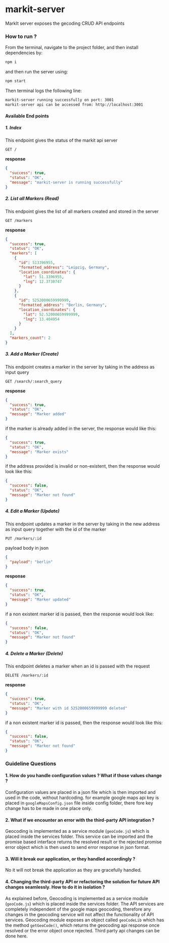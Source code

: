 # markit-server

MarkIt server exposes the gecoding CRUD API endpoints

### How to run ?

From the terminal, navigate to the project folder, and then install dependencies by:

```sh
npm i
```

and then run the server using:

```sh
npm start
```

Then terminal logs the following line:

```sh
markit-server running successfully on port: 3001
markit-server api can be accessed from: http://localhost:3001
```

#### Available End points

##### 1. Index

This endpoint gives the status of the markit api server

`GET /`

**response**

```json
{
  "success": true,
  "status": "OK",
  "message": "markit-server is running successfully"
}
```

##### 2. List all Markers (Read)

This endpoint gives the list of all markers created and stored in the server

`GET /markers`

**response**

```json
{
  "success": true,
  "status": "OK",
  "markers": [
    {
      "id": 513396955,
      "formatted_address": "Leipzig, Germany",
      "location_coordinates": {
        "lat": 51.3396955,
        "lng": 12.3730747
      }
    },
    {
      "id": 5252000659999999,
      "formatted_address": "Berlin, Germany",
      "location_coordinates": {
        "lat": 52.52000659999999,
        "lng": 13.404954
      }
    }
  ],
  "markers_count": 2
}
```

##### 3. Add a Marker (Create)

This endpoint creates a marker in the server by taking in the address as input query

`GET /search/:search_query`

**response**

```json
{
  "success": true,
  "status": "OK",
  "message": "Marker added"
}
```

if the marker is already added in the server, the response would like this:

```json
{
  "success": true,
  "status": "OK",
  "message": "Marker exists"
}
```

if the address provided is invalid or non-existent, then the response would look like this:

```json
{
  "success": false,
  "status": "OK",
  "message": "Marker not found"
}
```

##### 4. Edit a Marker (Update)

This endpoint updates a marker in the server by taking in the new address as input query together with the id of the marker

`PUT /markers/:id`

payload body in json

```json
{
  "payload": "berlin"
}
```

**response**

```json
{
  "success": true,
  "status": "OK",
  "message": "Marker updated"
}
```

if a non existent marker id is passed, then the response would look like:

```json
{
  "success": false,
  "status": "OK",
  "message": "Marker not found"
}
```

##### 4. Delete a Marker (Delete)

This endpoint deletes a marker when an id is passed with the request

`DELETE /markers/:id`

**response**

```json
{
  "success": true,
  "status": "OK",
  "message": "Marker with id 5252000659999999 deleted"
}
```

if a non existent marker id is passed, then the response would look like this:

```json
{
  "success": false,
  "status": "OK",
  "message": "Marker not found"
}
```

### Guideline Questions

#### 1. How do you handle configuration values ? What if those values change ?

Configuration values are placed in a json file which is then imported and used in the code, without hardcoding.
for example google maps api key is placed in `googleMapsConfig.json` file inside config folder, there fore key change has to be made in one place only.

#### 2. What if we encounter an error with the third-party API integration ?

Geocoding is implemented as a service module (`geoCode.js`) which is placed inside the services folder. This service can be imported and the promise based interface returns the resolved result or the rejected promise error object which is then used to send error response in json format.

#### 3. Will it break our application, or they handled accordingly ?

No it will not break the application as they are gracefully handled.

#### 4. Changing the third-party API or refactoring the solution for future API changes seamlessly. How to do it in isolation ?

As explained before, Geocoding is implemented as a service module (`geoCode.js`) which is placed inside the services folder. The API services are completely independent of the google maps geocoding, therefore any changes in the geocoding service will not affect the functionality of API services. Geocoding module exposes an object called `geoCodeLib` which has the method `getGeoCode()`, which returns the geocoding api response once resolved or the error object once rejected. Third party api changes can be done here.
